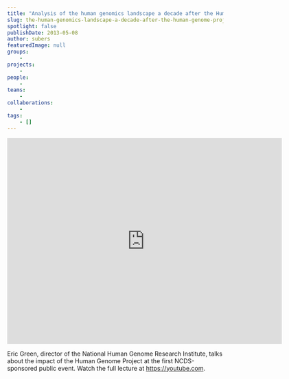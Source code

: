 ```yaml
---
title: "Analysis of the human genomics landscape a decade after the Human Genome Project"
slug: the-human-genomics-landscape-a-decade-after-the-human-genome-project
spotlight: false
publishDate: 2013-05-08
author: subers
featuredImage: null
groups:
    - 
projects:
    - 
people:
    - 
teams: 
    - 
collaborations:
    - 
tags:
    - []
---
```

<iframe src="https://www.youtube.com/embed/qF5PTiyDHVY" width="640" height="480" frameborder="0" allowfullscreen="allowfullscreen"></iframe>

Eric Green, director of the National Human Genome Research Institute, talks about the impact of the Human Genome Project at the first NCDS-sponsored public event. Watch the full lecture at <a href="https://www.youtube.com/embed/qF5PTiyDHVY" target="_blank" rel="noopener">https://youtube.com.

